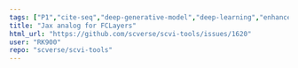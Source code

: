 ```yaml
---
tags: ["P1","cite-seq","deep-generative-model","deep-learning","enhancement","human-cell-atlas","jax","scrna-seq","scverse","single-cell-genomics","single-cell-rna-seq","variational-autoencoder","variational-bayes"]
title: "Jax analog for FCLayers"
html_url: "https://github.com/scverse/scvi-tools/issues/1620"
user: "RK900"
repo: "scverse/scvi-tools"
---
```


